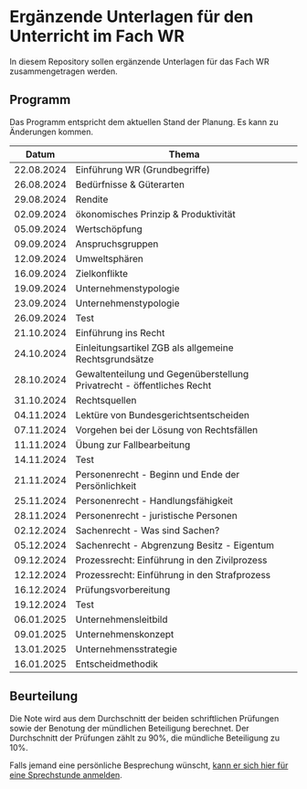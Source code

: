 # Ergänzende Unterlagen für den Unterricht im Fach WR

In diesem Repository sollen ergänzende Unterlagen für das Fach WR
zusammengetragen werden.

## Programm

Das Programm entspricht dem aktuellen Stand der Planung. Es kann zu
Änderungen kommen.

| Datum | Thema |
| ----- | ----- |
| 22.08.2024 | Einführung WR (Grundbegriffe) |
| 26.08.2024 | Bedürfnisse & Güterarten |
| 29.08.2024 | Rendite |
| 02.09.2024 | ökonomisches Prinzip & Produktivität |
| 05.09.2024 | Wertschöpfung |
| 09.09.2024 | Anspruchsgruppen |
| 12.09.2024 | Umweltsphären |
| 16.09.2024 | Zielkonflikte |
| 19.09.2024 | Unternehmenstypologie |
| 23.09.2024 | Unternehmenstypologie |
| 26.09.2024 | Test |
| 21.10.2024 | Einführung ins Recht |
| 24.10.2024 | Einleitungsartikel ZGB als allgemeine Rechtsgrundsätze |
| 28.10.2024 | Gewaltenteilung und Gegenüberstellung Privatrecht - öffentliches Recht |
| 31.10.2024 | Rechtsquellen |
| 04.11.2024 | Lektüre von Bundesgerichtsentscheiden |
| 07.11.2024 | Vorgehen bei der Lösung von Rechtsfällen |
| 11.11.2024 | Übung zur Fallbearbeitung |
| 14.11.2024 | Test |
| 21.11.2024 | Personenrecht - Beginn und Ende der Persönlichkeit |
| 25.11.2024 | Personenrecht - Handlungsfähigkeit |
| 28.11.2024 | Personenrecht - juristische Personen |
| 02.12.2024 | Sachenrecht - Was sind Sachen? |
| 05.12.2024 | Sachenrecht - Abgrenzung Besitz - Eigentum |
| 09.12.2024 | Prozessrecht: Einführung in den Zivilprozess |
| 12.12.2024 | Prozessrecht: Einführung in den Strafprozess |
| 16.12.2024 | Prüfungsvorbereitung |
| 19.12.2024 | Test |
| 06.01.2025 | Unternehmensleitbild |
| 09.01.2025 | Unternehmenskonzept |
| 13.01.2025 | Unternehmensstrategie |
| 16.01.2025 | Entscheidmethodik |


## Beurteilung

Die Note wird aus dem Durchschnitt der beiden schriftlichen Prüfungen
sowie der Benotung der mündlichen Beteiligung berechnet. Der
Durchschnitt der Prüfungen zählt zu 90%, die mündliche Beteiligung zu
10%.  


Falls jemand eine persönliche Besprechung wünscht, [kann er sich hier für
eine Sprechstunde anmelden](https://calendar.app.google/kPthfpWed3uPP1cC6).
